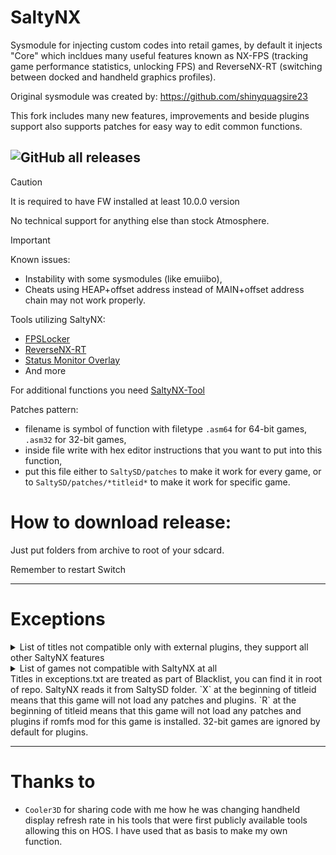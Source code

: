 # SaltyNX

Sysmodule for injecting custom codes into retail games, by default it injects "Core" which incldues many useful features known as NX-FPS (tracking game performance statistics, unlocking FPS) and ReverseNX-RT (switching between docked and handheld graphics profiles).

Original sysmodule was created by: https://github.com/shinyquagsire23

This fork includes many new features, improvements and beside plugins support also supports patches for easy way to edit common functions.

![GitHub all releases](https://img.shields.io/github/downloads/masagrator/SaltyNX/total?style=for-the-badge)
---

> [!CAUTION]
> It is required to have FW installed at least 10.0.0 version
> 
> No technical support for anything else than stock Atmosphere.

> [!IMPORTANT]
> Known issues:
> - Instability with some sysmodules (like emuiibo),
> - Cheats using HEAP+offset address instead of MAIN+offset address chain may not work properly.

Tools utilizing SaltyNX:
- [FPSLocker](https://github.com/masagrator/FPSLocker)
- [ReverseNX-RT](https://github.com/masagrator/ReverseNX-RT)
- [Status Monitor Overlay](https://github.com/masagrator/Status-Monitor-Overlay)
- And more

For additional functions you need [SaltyNX-Tool](https://github.com/masagrator/SaltyNX-Tool)

Patches pattern:
- filename is symbol of function with filetype `.asm64` for 64-bit games, `.asm32` for 32-bit games,
- inside file write with hex editor instructions that you want to put into this function,
- put this file either to `SaltySD/patches` to make it work for every game, or to `SaltySD/patches/*titleid*` to make it work for specific game.

# How to download release:

Just put folders from archive to root of your sdcard.

Remember to restart Switch

---

# Exceptions

<details> 

  <summary>List of titles not compatible only with external plugins, they support all other SaltyNX features</summary>

| Title | Why? |
| ------------- | ------------- |
| Alien: Isolation | Heap related |
| Azure Striker Gunvolt: Striker Pack | 32-bit games don't support plugins |
| Baldur's Gate and Baldur's Gate II: Enhanced Editions | 32-bit games don't support plugins |
| CelDamage HD | 32-bit games don't support plugins |
| Company of Heroes Collection | heap related |
| DEADLY PREMONITION Origins | 32-bit games don't support plugins |
| Death Road to Canada | 32-bit games don't support plugins |
| Dies irae Amantes amentes For Nintendo Switch | 32-bit games don't support plugins |
| EA SPORTS FC 24 | heap related |
| Goat Simulator | 32-bit games don't support plugins |
| Gothic | 32-bit games don't support plugins |
| Grandia Collection | Only launcher is 64-bit, actual games are 32-bit, so plugins are not supported |
| Grid: Autosport | Heap related |
| Immortals Fenyx Rising | Heap related |
| LIMBO | 32-bit games don't support plugins |
| Luigi's Mansions 2 HD | 32-bit games don't support plugins |
| Luigi's Mansion 3 | Heap related |
| Mario Kart 8 Deluxe (1.0.0-3.0.3) | 32-bit games don't support plugins |
| Mario Strikers: Battle League | Heap related |
| Megadimension Neptunia VII | 32-bit games don't support plugins |
| Moero Chronicle Hyper | 32-bit games don't support plugins |
| Moero Crystal H | 32-bit games don't support plugins |
| Monster Hunter Generations Ultimate | 32-bit games don't support plugins |
| Monster Hunter XX Nintendo Switch Ver. | 32-bit games don't support plugins |
| New Super Mario Bros. U Deluxe | 32-bit games don't support plugins |
| Ni no Kuni: Wrath of the White Witch | 32-bit games don't support plugins |
| Olympic Games Tokyo 2020 – The Official Video Game™ | heap related |
| Pikmin 3 Deluxe | 32-bit games don't support plugins |
| Planescape: Torment and Icewind Dale | 32-bit games don't support plugins |
| Plants vs. Zombies: Battle for Neighborville | Heap related |
| Radiant Silvergun | 32-bit games don't support plugins |
| Sherlock Holmes and The Hound of The Baskervilles | 32-bit games don't support plugins |
| Stubbs the Zombie in Rebel Without a Pulse | heap related |
| The Lara Croft Collection | heap related |
| Tokyo Mirage Session #FE Encore | 32-bit games don't support plugins |
| Valkyria Chronicles | 32-bit games don't support plugins |
| World of Goo | 32-bit games don't support plugins |
| YouTube | Unknown |
| 超次次元ゲイム ネプテューヌRe;Birth1 | 32-bit games don't support plugins |
| 超次次元ゲイム ネプテューヌRe;Birth2 SISTERS GENERATION | 32-bit games don't support plugins |
| 神次次元ゲイム ネプテューヌRe;Birth3 V CENTURY | 32-bit games don't support plugins |

</details>

<details>
  <summary>List of games not compatible with SaltyNX at all</summary>

| Title | Why? |
| ------------- | ------------- |
| Witcher 3 GOTY (version 3.2) | heap related |
</details>
Titles in exceptions.txt are treated as part of Blacklist, you can find it in root of repo. SaltyNX reads it from SaltySD folder. `X` at the beginning of titleid means that this game will not load any patches and plugins. `R` at the beginning of titleid means that this game will not load any patches and plugins if romfs mod for this game is installed. 32-bit games are ignored by default for plugins.

---

# Thanks to
- `Cooler3D` for sharing code with me how he was changing handheld display refresh rate in his tools that were first publicly available tools allowing this on HOS. I have used that as basis to make my own function.
